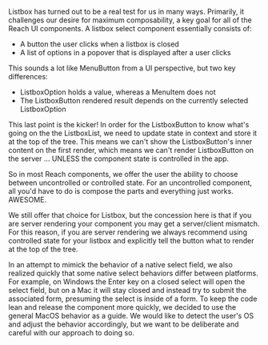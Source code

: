Listbox has turned out to be a real test for us in many ways. Primarily, it
challenges our desire for maximum composability, a key goal for all of the
Reach UI components. A listbox select component essentially consists of:

- A button the user clicks when a listbox is closed
- A list of options in a popover that is displayed after a user clicks

This sounds a lot like MenuButton from a UI perspective, but two key
differences:

- ListboxOption holds a value, whereas a MenuItem does not
- The ListboxButton rendered result depends on the currently selected
  ListboxOption

This last point is the kicker! In order for the ListboxButton to know what's
going on the the ListboxList, we need to update state in context and store it
at the top of the tree. This means we can't show the ListboxButton's inner
content on the first render, which means we can't render ListboxButton on
the server ... UNLESS the component state is controlled in the app.

So in most Reach components, we offer the user the ability to choose between
uncontrolled or controlled state. For an uncontrolled component, all you'd
have to do is compose the parts and everything just works. AWESOME.

We still offer that choice for Listbox, but the concession here is that if
you are server rendering your component you may get a server/client mismatch.
For this reason, if you are server rendering we always recommend using
controlled state for your listbox and explicitly tell the button what to
render at the top of the tree.

In an attempt to mimick the behavior of a native select field, we also realized
quickly that some native select behaviors differ between platforms. For example,
on Windows the Enter key on a closed select will open the select field, but on
a Mac it will stay closed and instead try to submit the associated form,
presuming the select is inside of a form. To keep the code lean and release the
component more quickly, we decided to use the general MacOS behavior as a guide.
We would like to detect the user's OS and adjust the behavior accordingly, but
we want to be deliberate and careful with our approach to doing so.
